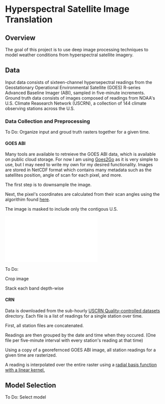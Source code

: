 # Hyperspectral Satellite Image Translation
## Overview
The goal of this project is to use deep image processing techniques to model weather conditions from hyperspectral satellite imagery. 
## Data
Input data consists of sixteen-channel hypersepectral readings from the Geostationary Operational Environmental Satellite (GOES) R-series Advanced Baseline Imager (ABI), sampled in five-minute increments. Ground truth data consists of images composed of readings from NOAA's U.S. Climate Reasearch Network (USCRN), a collection of 144 climate observing stations across the U.S. 
### Data Collection and Preprocessing
To Do: Organize input and groud truth rasters together for a given time.
#### GOES ABI
Many tools are available to retreieve the GOES ABI data, which is available on public cloud storage. For now I am using [Goes2Go](https://github.com/blaylockbk/goes2go) as it is very simple to use, but I may need to write my own for my desired functionality. Images are stored in NetCDF format which contains many metadata such as the satellites position, angle of scan for each pixel, and more. 

The first step is to downsample the image. 

Next, the pixel's coordinates are calculated from their scan angles using the algorithim found [here](https://www.star.nesdis.noaa.gov/atmospheric-composition-training/python_abi_lat_lon.php). 

The image is masked to include only the contigous U.S.

![alt text](data/resampled4.nc)

To Do: 

Crop image

Stack each band depth-wise
#### CRN
Data is downloaded from the sub-hourly [USCRN Quality-controlled datasets](https://www.ncei.noaa.gov/access/crn/qcdatasets.html) directory. Each file is a list of readings for a single station over time. 

First, all station files are concatenated. 

Readings are then grouped by the date and time when they occured. (One file per five-minute interval with every station's reading at that time)

Using a copy of a georefernced GOES ABI image, all station readings for a given time are rasterized.

A reading is interpolated over the entire raster using a [radial basis function with a linear kernel.](https://docs.scipy.org/doc/scipy/reference/generated/scipy.interpolate.RBFInterpolator.html)





## Model Selection
To Do: Select model


